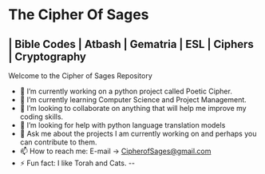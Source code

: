 #    The Cipher Of Sages
| Bible Codes | Atbash | Gematria | ESL | Ciphers | Cryptography
--
Welcome to the Cipher of Sages Repository

- 🔭 I’m currently working on a python project called Poetic Cipher. 
- 🌱 I’m currently learning Computer Science and Project Management.
- 👯 I’m looking to collaborate on anything that will help me improve my coding skills.
- 🤔 I’m looking for help with python language translation models
- 💬 Ask me about the projects I am currently working on and perhaps you can contribute to them.
- 📫 How to reach me: E-mail -> CipherofSages@gmail.com
- ⚡ Fun fact: I like Torah and Cats.
--
